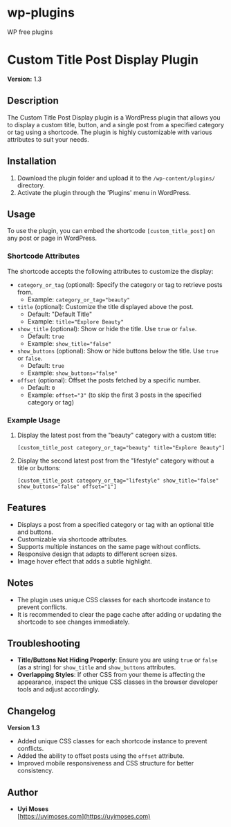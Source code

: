 # wp-plugins
WP free plugins
# Custom Title Post Display Plugin

**Version:** 1.3

## Description
The Custom Title Post Display plugin is a WordPress plugin that allows you to display a custom title, button, and a single post from a specified category or tag using a shortcode. The plugin is highly customizable with various attributes to suit your needs.

## Installation
1. Download the plugin folder and upload it to the `/wp-content/plugins/` directory.
2. Activate the plugin through the 'Plugins' menu in WordPress.

## Usage
To use the plugin, you can embed the shortcode `[custom_title_post]` on any post or page in WordPress.

### Shortcode Attributes
The shortcode accepts the following attributes to customize the display:

- `category_or_tag` (optional): Specify the category or tag to retrieve posts from.
  - Example: `category_or_tag="beauty"`
- `title` (optional): Customize the title displayed above the post.
  - Default: "Default Title"
  - Example: `title="Explore Beauty"`
- `show_title` (optional): Show or hide the title. Use `true` or `false`.
  - Default: `true`
  - Example: `show_title="false"`
- `show_buttons` (optional): Show or hide buttons below the title. Use `true` or `false`.
  - Default: `true`
  - Example: `show_buttons="false"`
- `offset` (optional): Offset the posts fetched by a specific number.
  - Default: `0`
  - Example: `offset="3"` (to skip the first 3 posts in the specified category or tag)

### Example Usage
1. Display the latest post from the "beauty" category with a custom title:
   ```
   [custom_title_post category_or_tag="beauty" title="Explore Beauty"]
   ```

2. Display the second latest post from the "lifestyle" category without a title or buttons:
   ```
   [custom_title_post category_or_tag="lifestyle" show_title="false" show_buttons="false" offset="1"]
   ```

## Features
- Displays a post from a specified category or tag with an optional title and buttons.
- Customizable via shortcode attributes.
- Supports multiple instances on the same page without conflicts.
- Responsive design that adapts to different screen sizes.
- Image hover effect that adds a subtle highlight.

## Notes
- The plugin uses unique CSS classes for each shortcode instance to prevent conflicts.
- It is recommended to clear the page cache after adding or updating the shortcode to see changes immediately.

## Troubleshooting
- **Title/Buttons Not Hiding Properly**: Ensure you are using `true` or `false` (as a string) for `show_title` and `show_buttons` attributes.
- **Overlapping Styles**: If other CSS from your theme is affecting the appearance, inspect the unique CSS classes in the browser developer tools and adjust accordingly.

## Changelog
**Version 1.3**
- Added unique CSS classes for each shortcode instance to prevent conflicts.
- Added the ability to offset posts using the `offset` attribute.
- Improved mobile responsiveness and CSS structure for better consistency.

## Author
- **Uyi Moses**  
  [https://uyimoses.com](https://uyimoses.com)